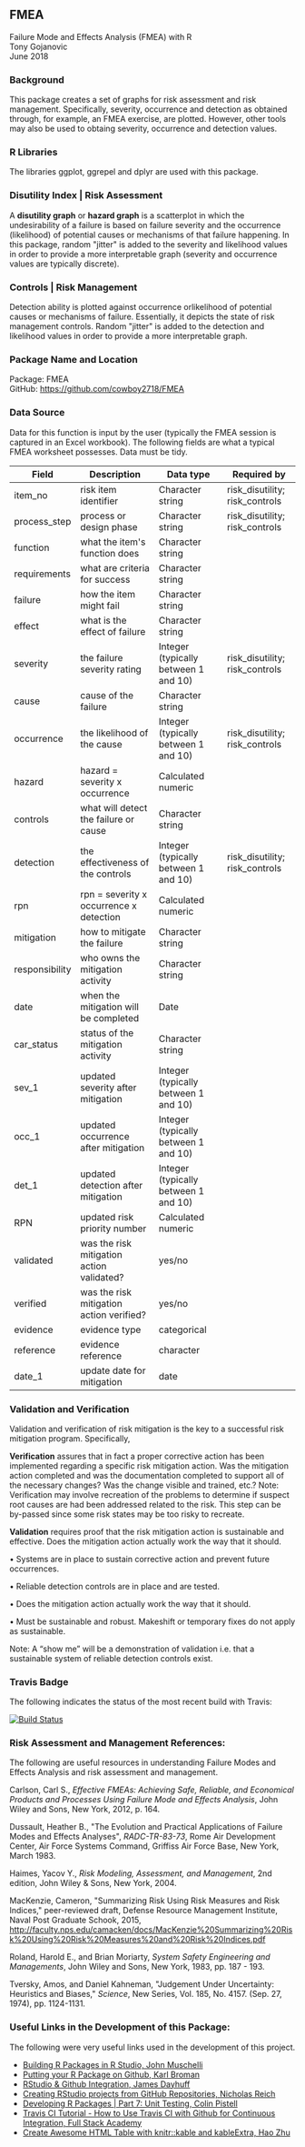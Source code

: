 ## FMEA
Failure Mode and Effects Analysis (FMEA) with R  
Tony Gojanovic  
June 2018  

### Background

This package creates a set of graphs for risk assessment and risk management. Specifically, severity, occurrence and detection as obtained through, for example, an FMEA exercise, are plotted.  However, other tools may also be used to obtaing severity, occurrence and detection values.

### R Libraries

The libraries ggplot, ggrepel and dplyr are used with this package.

### Disutility Index | Risk Assessment

A **disutility graph** or **hazard graph** is a scatterplot in which the undesirability of a failure is based on failure severity and the occurrence (likelihood) of potential causes or mechanisms of that failure happening.  In this package, random "jitter" is added to the severity and likelihood values in order to provide a more interpretable graph (severity and occurrence values are typically discrete).

### Controls | Risk Management

Detection ability is plotted against occurrence orlikelihood of potential causes or mechanisms of failure.  Essentially, it depicts the state of risk management controls. Random "jitter" is added to the detection and likelihood values in order to provide a more interpretable graph.

### Package Name and Location

Package: FMEA   
GitHub:  https://github.com/cowboy2718/FMEA

### Data Source

Data for this function is input by the user (typically the FMEA session is captured in an Excel workbook).  The following fields are what a typical FMEA worksheet possesses.  Data must be tidy.

|Field          | Description                                 | Data type                           | Required by                     |
 -------------- | --------------------------------------------| ------------------------------------| --------------------------------| 
|item_no        | risk item identifier                        | Character string                    | risk_disutility; risk_controls  |
|process_step   | process or design phase                     | Character string                    | risk_disutility; risk_controls  |
|function       | what the item's function does               | Character string                    |                                 |
|requirements   | what are criteria for success               | Character string                    |                                 |
|failure        | how the item might fail                     | Character string                    |                                 |
|effect         | what is the effect of failure               | Character string                    |                                 |
|severity       | the failure severity rating                 | Integer (typically between 1 and 10)| risk_disutility; risk_controls  |
|cause          | cause of the failure                        | Character string                    |                                 |
|occurrence     | the likelihood of the cause                 | Integer (typically between 1 and 10)| risk_disutility; risk_controls  |
|hazard         | hazard = severity x occurrence              | Calculated numeric                  |                                 |
|controls       | what will detect the failure or cause       | Character string                    |                                 |
|detection      | the effectiveness of the controls           | Integer (typically between 1 and 10)| risk_disutility; risk_controls  |
|rpn            | rpn = severity x occurrence x detection     | Calculated numeric                  |                                 |
|mitigation     | how to mitigate the failure                 | Character string                    |                                 |
|responsibility | who owns the mitigation activity            | Character string                    |                                 |
|date           | when the mitigation will be completed       | Date                                |                                 |
|car_status     | status of the mitigation activity           | Character string                    |                                 |
|sev_1          | updated severity after mitigation           | Integer (typically between 1 and 10)|                                 |
|occ_1          | updated occurrence after mitigation         | Integer (typically between 1 and 10)|                                 |
|det_1          | updated detection after mitigation          | Integer (typically between 1 and 10)|                                 |
|RPN            | updated risk priority number                | Calculated numeric                  |                                 |
|validated      | was the risk mitigation action validated?   | yes/no                              |                                 |
|verified       | was the risk mitigation action verified?    | yes/no                              |                                 |
|evidence       | evidence type                               | categorical                         |                                 |
|reference      | evidence reference                          | character                           |                                 |
|date_1         | update date for mitigation                  | date                                |                                 |

### Validation and Verification

Validation and verification of risk mitigation is the key to a successful risk mitigation program. Specifically,

**Verification** assures that in fact a proper corrective action has been implemented regarding a specific risk mitigation action.
Was the mitigation action completed and was the documentation completed to support all of the necessary changes?  Was the change visible and trained, etc.? 
Note: Verification may involve recreation of the problems to determine if suspect root causes are had been addressed related to the risk. This step can be by-passed since some risk states may be too risky to recreate. 

**Validation** requires proof that the risk mitigation action is sustainable and effective.  Does the mitigation action actually work the way that it should.

•	Systems are in place to sustain corrective action and prevent future occurrences. 

•	Reliable detection controls are in place and are tested. 

•	Does the mitigation action actually work the way that it should. 

•	Must be sustainable and robust.  Makeshift or temporary fixes do not apply as sustainable.  

Note: A “show me” will be a demonstration of validation i.e. that a sustainable system of reliable detection controls exist. 




### Travis Badge

The following indicates the status of the most recent build with Travis:

[![Build Status](https://travis-ci.org/cowboy2718/FMEA.svg?branch=master)](https://travis-ci.org/cowboy2718/FMEA)

### Risk Assessment and Management References:

The following are useful resources in understanding Failure Modes and Effects Analysis and risk assessment and management.

Carlson, Carl S., *Effective FMEAs: Achieving Safe, Reliable, and Economical Products and Processes Using Failure Mode and Effects Analysis*, John Wiley and Sons, New York, 2012, p. 164. 

Dussault, Heather B., "The Evolution and Practical Applications of Failure Modes and Effects Analyses", *RADC-TR-83-73*, Rome Air Development Center, Air Force Systems Command, Griffiss Air Force Base, New York, March 1983.

Haimes, Yacov Y., *Risk Modeling, Assessment, and Management*, 2nd edition, John Wiley & Sons, New York, 2004.

MacKenzie, Cameron, "Summarizing Risk Using Risk Measures and Risk Indices," peer-reviewed draft, Defense Resource Management Institute, Naval Post Graduate Schook, 2015, http://faculty.nps.edu/camacken/docs/MacKenzie%20Summarizing%20Risk%20Using%20Risk%20Measures%20and%20Risk%20Indices.pdf

Roland, Harold E., and Brian Moriarty, *System Safety Engineering and Managements*, John Wiley and Sons, New York, 1983, pp. 187 - 193.

Tversky, Amos, and Daniel Kahneman, "Judgement Under Uncertainty: Heuristics and Biases," *Science*, New Series, Vol. 185, No. 4157. (Sep. 27, 1974), pp. 1124-1131.

### Useful Links in the Development of this Package:

The following were very useful links used in the development of this project.

* [Building R Packages in R Studio, John Muschelli](https://www.youtube.com/watch?v=OIirKRgIsdc) 
* [Putting your R Package on Github, Karl Broman](http://kbroman.org/pkg_primer/pages/github.html) 
* [RStudio & Github Integration, James Dayhuff](https://www.youtube.com/watch?v=E2d91v1Twcc&t=597s) 
* [Creating RStudio projects from GitHub Repositories, Nicholas Reich ](https://www.youtube.com/watch?v=YxZ8J2rqhEM) 
* [Developing R Packages | Part 7: Unit Testing, Colin Pistell](https://www.youtube.com/watch?v=u2KDSY_8Ay4) 
* [Travis CI Tutorial - How to Use Travis CI with Github for Continuous Integration, Full Stack Academy](https://www.youtube.com/watch?v=Uft5KBimzyk)
* [Create Awesome HTML Table with knitr::kable and kableExtra, Hao Zhu](https://cran.r-project.org/web/packages/kableExtra/vignettes/awesome_table_in_html)